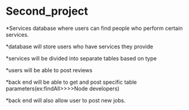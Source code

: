 # Second_project

*Services database where users can find people who perform certain services.

*database will store users who have services they provide

*services will be divided into separate tables based on type

*users will be able to post reviews

*back end will be able to get and post specific table parameters(ex:findAll>>>>Node developers)

*back end will also allow user to post new jobs.